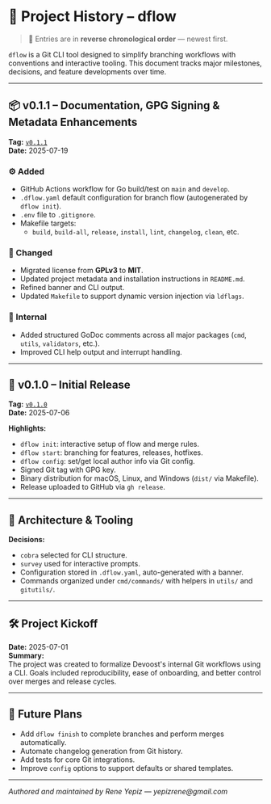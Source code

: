 # 📘 Project History – dflow

> 🔄 Entries are in **reverse chronological order** — newest first.

`dflow` is a Git CLI tool designed to simplify branching workflows with conventions and interactive tooling. This document tracks major milestones, decisions, and feature developments over time.

---

## 📦 v0.1.1 – Documentation, GPG Signing & Metadata Enhancements

**Tag:** [`v0.1.1`](https://github.com/yepizrene-devoost/dflow/releases/tag/v0.1.1)  
**Date:** 2025-07-19

### ⚙️ Added
- GitHub Actions workflow for Go build/test on `main` and `develop`.
- `.dflow.yaml` default configuration for branch flow (autogenerated by `dflow init`).
- `.env` file to `.gitignore`.
- Makefile targets:
  - `build`, `build-all`, `release`, `install`, `lint`, `changelog`, `clean`, etc.

### 📝 Changed
- Migrated license from **GPLv3** to **MIT**.
- Updated project metadata and installation instructions in `README.md`.
- Refined banner and CLI output.
- Updated `Makefile` to support dynamic version injection via `ldflags`.

### 🧪 Internal
- Added structured GoDoc comments across all major packages (`cmd`, `utils`, `validators`, etc.).
- Improved CLI help output and interrupt handling.

---

## 🚀 v0.1.0 – Initial Release

**Tag:** [`v0.1.0`](https://github.com/yepizrene-devoost/dflow/releases/tag/v0.1.0)  
**Date:** 2025-07-06

**Highlights:**
- `dflow init`: interactive setup of flow and merge rules.
- `dflow start`: branching for features, releases, hotfixes.
- `dflow config`: set/get local author info via Git config.
- Signed Git tag with GPG key.
- Binary distribution for macOS, Linux, and Windows (`dist/` via Makefile).
- Release uploaded to GitHub via `gh release`.

---

## 🧱 Architecture & Tooling

**Decisions:**
- `cobra` selected for CLI structure.
- `survey` used for interactive prompts.
- Configuration stored in `.dflow.yaml`, auto-generated with a banner.
- Commands organized under `cmd/commands/` with helpers in `utils/` and `gitutils/`.

---

## 🛠️ Project Kickoff

**Date:** 2025-07-01  
**Summary:**  
The project was created to formalize Devoost's internal Git workflows using a CLI. Goals included reproducibility, ease of onboarding, and better control over merges and release cycles.

---

## 🔮 Future Plans

- Add `dflow finish` to complete branches and perform merges automatically.
- Automate changelog generation from Git history.
- Add tests for core Git integrations.
- Improve `config` options to support defaults or shared templates.

---

_Authored and maintained by Rene Yepiz — yepizrene@gmail.com_
